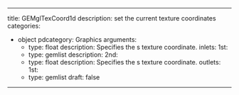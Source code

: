 
---
title: GEMglTexCoord1d
description: set the current texture coordinates
categories:
  - object
pdcategory: Graphics
arguments:
    - type: float
      description: Specifies the s texture coordinate.
inlets:
  1st:
    - type: gemlist
      description:
  2nd:
    - type: float
      description: Specifies the s texture coordinate.
outlets:
  1st:
    - type: gemlist
draft: false
---

